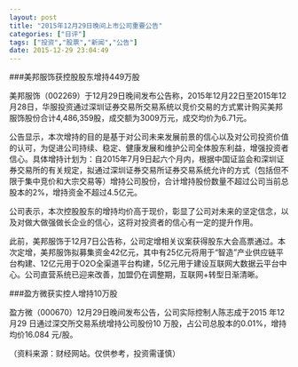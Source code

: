 ```yaml
---
layout: post
title: "2015年12月29日晚间上市公司重要公告"
categories: ["日评"]
tags: ["投资","股票","新闻","公告"]
date: 2015-12-29 23:04:49
---
```

###美邦服饰获控股股东增持449万股

美邦服饰（002269）于12月29日晚间发布公告称，2015年12月22日至2015年12月28日，华服投资通过深圳证券交易所交易系统以竞价交易的方式累计购买美邦服饰股份合计4,486,359股，成交额为3009万元，成交均价为6.71元。

公告显示，本次增持的目的是基于对公司未来发展前景的信心以及对公司投资价值的认可，为促进公司持续、稳定、健康发展和维护公司全体股东利益，增强投资者信心。具体增持计划为：自2015年7月9日起六个月内，根据中国证监会和深圳证券交易所的有关规定，拟通过深圳证券交易所证券交易系统允许的方式（包括但不限于集中竞价和大宗交易等）增持公司股份，合计增持股份数量不超过公司当前总股本的2%，增持资金不超过4.5亿元。

公司表示，本次控股股东的增持均价高于现价，彰显了公司对未来的坚定信念，以及对做大做强做长企业的信心，这将对投资者的信心有一定的提升作用。

此前，美邦服饰于12月7日公告称，公司定增相关议案获得股东大会高票通过。本次定增，美邦服饰拟募集资金42亿元，其中有25亿元将用于“智造”产业供应链平台构建、12亿元用于O2O全渠道平台构建，5亿元用于建设互联网大数据云平台中心。公司直营系统已迎来改善，加盟仍在调整期，互联网+转型日渐清晰。

###盈方微获实控人增持10万股

盈方微（000670）12月29日晚间发布公告，公司实际控制人陈志成于2015 年12月29 日通过深交所交易系统增持公司股份10 万股，占公司总股本的0.01%，增持均价16.084 元/股。

（资料来源：财经网站。仅供参考，投资需谨慎）
